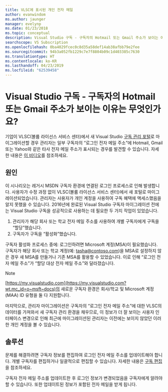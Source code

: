 ```yaml
---
title: VLSC에 표시된 개인 전자 메일
author: evanwindom
ms.author: jaunger
manager: evelynp
ms.date: 01/23/2018
ms.topic: conceptual
description: Visual Studio 구독 - 구독자의 Hotmail 또는 Gmail 주소가 보이는 이유는 무엇인가요?
searchscope: VS Subscription
ms.openlocfilehash: 0ba4029fcec0c8d35a58def14ab38afbb79e2fee
ms.sourcegitcommit: 94b3a052fb1229c7e7f8804b09c1d403385c7630
ms.translationtype: HT
ms.contentlocale: ko-KR
ms.lasthandoff: 04/23/2019
ms.locfileid: "62539458"
---
```

# <a name="visual-studio-subscriptions--why-am-i-seeing-hotmail-or-gmail-addresses-for-my-subscribers"></a>Visual Studio 구독 - 구독자의 Hotmail 또는 Gmail 주소가 보이는 이유는 무엇인가요?

기업이 VLSC(볼륨 라이선스 서비스 센터)에서 새 Visual Studio [구독 관리 포털](https://manage.visualstudio.com)로 마이그레이션할 경우 관리자는 일부 구독자의 “로그인 전자 메일 주소”에 Hotmail, Gmail 또는 Yahoo와 같은 타사 전자 메일 주소가 표시되는 경우를 발견할 수 있습니다.  자세한 내용은 [이 비디오](https://www.youtube.com/watch?v=1op-i1zEMfY&t=0s&list=PLReL099Y5nRfDyvvwzNDBaZe7qTxmuM2T&index=6)를 참조하세요.

## <a name="cause"></a>원인

이 시나리오는 레거시 MSDN 구독자 환경에 연결된 로그인 프로세스로 인해 발생합니다. 사용자가 수정 과정 없이 VLSC(볼륨 라이선스 서비스 센터)에서 새 포털로 마이그레이션되었습니다. 관리자는 사용자가 개인 계정을 사용하여 구독 혜택에 액세스했음을 알지 못했을 수 있습니다. 2016년에 완료된 Visual Studio 구독자 마이그레이션 전에는 Visual Studio 구독을 성공적으로 사용하는 데 필요한 두 가지 작업이 있었습니다.
1. 관리자가 해당 회사 또는 학교 전자 메일 주소를 사용하여 개별 구독자에게 구독을 “할당”했습니다.
2. 구독자가 구독을 “활성화”했습니다.

구독자 활성화 프로세스 중에: 로그인하려면 Microsoft 계정(MSA)이 필요했습니다. 구독자가 해당 회사 또는 학교 계정(예: tasha@contoso.com)을 MSA로 설정하지 않은 경우 새 MSA를 만들거나 기존 MSA를 활용할 수 있었습니다. 이로 인해 “로그인 전자 메일 주소”가 “할당 대상 전자 메일 주소”와 달라졌습니다.

> [!NOTE]
> [https://my.visualstudio.com](https://my.visualstudio.com?wt.mc_id=o~msft~docs)의 새로운 구독자 환경은 회사/학교 및 Microsoft 계정(MAA) ID 유형을 둘 다 지원합니다.

마지막으로, 관리자 마이그레이션은 구독자의 “로그인 전자 메일 주소”에 대한 VLSC의 데이터를 가져와서 새 구독자 관리 환경을 채우므로, 이 정보가 더 잘 보이는 사용자 인터페이스 변경으로 인해 최근에 마이그레이션된 관리자는 이전에는 보이지 않았던 이러한 개인 계정을 볼 수 있습니다.

## <a name="solution"></a>솔루션

문제를 해결하려면 구독자 정보를 편집하여 로그인 전자 메일 주소를 업데이트해야 합니다.  개별 구독자를 편집하거나 일괄적으로 편집할 수 있습니다. 자세한 내용은 [구독 편집](edit-license.md)을 참조하세요.

구독자 전자 메일 주소를 업데이트한 후 로그인 정보가 변경되었음을 구독자에게 알려야 할 수 있습니다.  또한 업데이트된 정보가 포함된 전자 메일을 받게 됩니다.